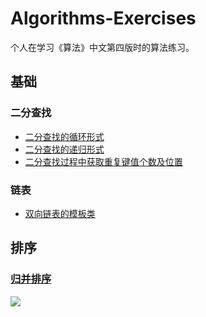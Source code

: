 # Algorithms-Exercises

个人在学习《算法》中文第四版时的算法练习。

## 基础

### 二分查找

- [二分查找的循环形式](https://github.com/pigoil/Algorithms-Exercises/tree/master/20170806_binary_search)
- [二分查找的递归形式](https://github.com/pigoil/Algorithms-Exercises/tree/master/20170806_binary_search_recursion)
- [二分查找过程中获取重复键值个数及位置](https://github.com/pigoil/Algorithms-Exercises/tree/master/20170807_binary_search_replicate)

### 链表
- [双向链表的模板类](https://github.com/pigoil/Algorithms-Exercises/tree/master/20170807_doubly_linked_list)

## 排序

### [归并排序](https://github.com/pigoil/Algorithms-Exercises/tree/master/20170808_merge_sort)







![](http://www.wtfpl.net/wp-content/uploads/2012/12/wtfpl-badge-4.png)
